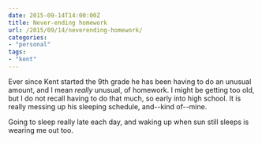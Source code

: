 ```yaml
---
date: 2015-09-14T14:00:00Z
title: Never-ending homework
url: /2015/09/14/neverending-homework/
categories:
- "personal"
tags:
- "kent"
---
```


Ever since Kent started the 9th grade he has been having to do an unusual amount, and I mean *really* unusual, of homework. I might be getting too old, but I do not recall having to do that much, so early into high school. It is really messing up his sleeping schedule, and--kind of--mine.

Going to sleep really late each day, and waking up when sun still sleeps is wearing me out too.
